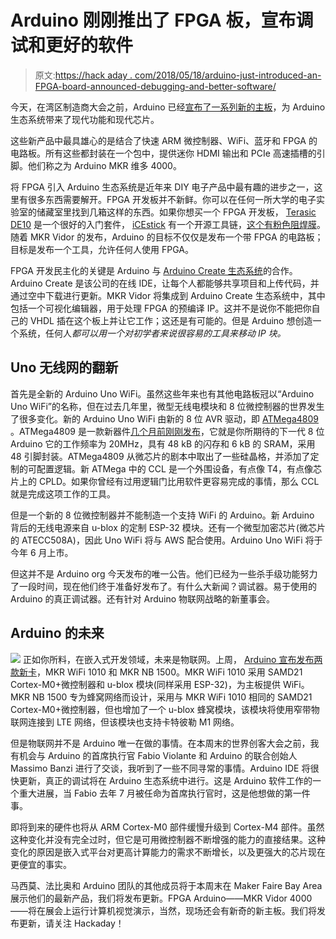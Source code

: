 # Arduino 刚刚推出了 FPGA 板，宣布调试和更好的软件

> 原文:[https://hack aday . com/2018/05/18/arduino-just-introduced-an-FPGA-board-announced-debugging-and-better-software/](https://hackaday.com/2018/05/18/arduino-just-introduced-an-fpga-board-announces-debugging-and-better-software/)

今天，在湾区制造商大会之前，Arduino 已经[宣布了一系列新的主板](https://blog.arduino.cc/2018/05/17/say-hello-to-the-next-generation-of-arduino-boards/)，为 Arduino 生态系统带来了现代功能和现代芯片。

这些新产品中最具雄心的是结合了快速 ARM 微控制器、WiFi、蓝牙和 FPGA 的电路板。所有这些都封装在一个包中，提供迷你 HDMI 输出和 PCIe 高速插槽的引脚。他们称之为 Arduino MKR 维多 4000。

将 FPGA 引入 Arduino 生态系统是近年来 DIY 电子产品中最有趣的进步之一，这里有很多东西需要解开。FPGA 开发板并不新鲜。你可以在任何一所大学的电子实验室的储藏室里找到几箱这样的东西。如果你想买一个 FPGA 开发板， [Terasic DE10](http://www.terasic.com.tw/cgi-bin/page/archive.pl?Language=English&No=1046) 是一个很好的入门套件， [iCEstick](http://www.latticesemi.com/icestick) 有一个开源工具链，[这个有粉色阻焊膜](https://hackaday.com/2016/11/04/new-part-day-pynq-zynq/)。随着 MKR Vidor 的发布，Arduino 的目标不仅仅是发布一个带 FPGA 的电路板；目标是发布一个工具，允许任何人使用 FPGA。

FPGA 开发民主化的关键是 Arduino 与 [Arduino Create 生态系统](https://create.arduino.cc/)的合作。Arduino Create 是该公司的在线 IDE，让每个人都能够共享项目和上传代码，并通过空中下载进行更新。MKR Vidor 将集成到 Arduino Create 生态系统中，其中包括一个可视化编辑器，用于处理 FPGA 的预编译 IP。这并不是说你不能把你自己的 VHDL 插在这个板上并让它工作；这还是有可能的。但是 Arduino 想创造一个系统，任何人*都可以用一个对初学者来说很容易的工具来移动 IP 块。*

## Uno 无线网的翻新

首先是全新的 Arduino Uno WiFi。虽然这些年来也有其他电路板冠以“Arduino Uno WiFi”的名称，但在过去几年里，微型无线电模块和 8 位微控制器的世界发生了很多变化。新的 Arduino Uno WiFi 由新的 8 位 AVR 驱动，即 [ATMega4809](http://www.microchip.com/wwwproducts/en/ATMEGA4809) 。ATMega4809 是一款新器件[几个月前刚刚发布](https://hackaday.com/2018/03/02/new-part-day-atmegas-with-programmable-logic/)，它就是你所期待的下一代 8 位 Arduino 它的工作频率为 20MHz，具有 48 kB 的闪存和 6 kB 的 SRAM，采用 48 引脚封装。ATMega4809 从微芯片的剧本中取出了一些硅晶格，并添加了定制的可配置逻辑。新 ATMega 中的 CCL 是一个外围设备，有点像 T4，有点像芯片上的 CPLD。如果你曾经有过用逻辑门比用软件更容易完成的事情，那么 CCL 就是完成这项工作的工具。

但是一个新的 8 位微控制器并不能制造一个支持 WiFi 的 Arduino。新 Arduino 背后的无线电源来自 u-blox 的定制 ESP-32 模块。还有一个微型加密芯片(微芯片的 ATECC508A)，因此 Uno WiFi 将与 AWS 配合使用。Arduino Uno WiFi 将于今年 6 月上市。

但这并不是 Arduino org 今天发布的唯一公告。他们已经为一些杀手级功能努力了一段时间，现在他们终于准备好发布了。有什么大新闻？调试器。易于使用的 Arduino 的真正调试器。还有针对 Arduino 物联网战略的新董事会。

## Arduino 的未来

[![](../Images/b2271280d5d065ae4f75f7d8c5ad44ab.png)](https://hackaday.com/wp-content/uploads/2018/05/mkrnb1500.jpg) 正如你所料，在嵌入式开发领域，未来是物联网。上周， [Arduino 宣布发布两款新卡](https://blog.arduino.cc/2018/05/12/the-mkr-family-gets-bigger-with-two-new-iot-boards/)，MKR WiFi 1010 和 MKR NB 1500。MKR WiFi 1010 采用 SAMD21 Cortex-M0+微控制器和 u-blox 模块(同样采用 ESP-32)，为主板提供 WiFi。MKR NB 1500 专为蜂窝网络而设计，采用与 MKR WiFi 1010 相同的 SAMD21 Cortex-M0+微控制器，但也增加了一个 u-blox 蜂窝模块，该模块将使用窄带物联网连接到 LTE 网络，但该模块也支持卡特彼勒 M1 网络。

但是物联网并不是 Arduino 唯一在做的事情。在本周末的世界创客大会之前，我有机会与 Arduino 的首席执行官 Fabio Violante 和 Arduino 的联合创始人 Massimo Banzi 进行了交谈，我听到了一些不同寻常的事情。Arduino IDE 将很快更新，真正的调试将在 Arduino 生态系统中进行。这是 Arduino 软件工作的一个重大进展，当 Fabio 去年 7 月被任命为首席执行官时，这是他想做的第一件事。

即将到来的硬件也将从 ARM Cortex-M0 部件缓慢升级到 Cortex-M4 部件。虽然这种变化并没有完全过时，但它是可用微控制器不断增强的能力的直接结果。这种变化的原因是嵌入式平台对更高计算能力的需求不断增长，以及更强大的芯片现在更便宜的事实。

马西莫、法比奥和 Arduino 团队的其他成员将于本周末在 Maker Faire Bay Area 展示他们的最新产品，我们将发布更新。FPGA Arduino——MKR Vidor 4000——将在展会上运行计算机视觉演示，当然，现场还会有新奇的新主板。我们将发布更新，请关注 Hackaday！
